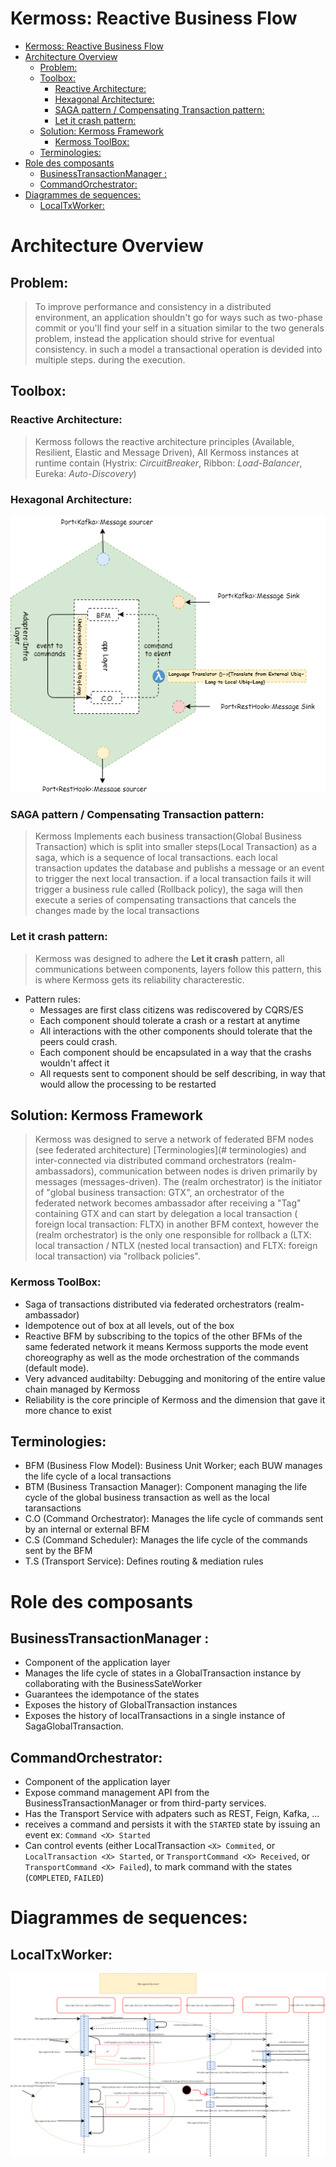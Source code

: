 # Kermoss: Reactive Business Flow

- [Kermoss: Reactive Business Flow](#kermoss-reactive-business-flow)
- [Architecture Overview](#architecture-overview)
  - [Problem:](#problem)
  - [Toolbox:](#toolbox)
    - [Reactive Architecture:](#reactive-architecture)
    - [Hexagonal Architecture:](#hexagonal-architecture)
    - [SAGA pattern / Compensating Transaction pattern:](#saga-pattern--compensating-transaction-pattern)
    - [Let it crash pattern:](#let-it-crash-pattern)
  - [Solution: Kermoss Framework](#solution-kermoss-framework)
    - [Kermoss ToolBox:](#kermoss-toolbox)
  - [Terminologies:](#terminologies)
- [Role des composants](#role-des-composants)
  - [BusinessTransactionManager :](#businesstransactionmanager)
  - [CommandOrchestrator:](#commandorchestrator)
- [Diagrammes de sequences:](#diagrammes-de-sequences)
  - [LocalTxWorker:](#localtxworker)


# Architecture Overview

## Problem:
  > To improve performance and consistency in a distributed environment, an application shouldn't go for ways such as two-phase commit or you'll find your self in a situation similar to the two generals problem, instead the application should strive for eventual consistency. in such a model a transactional operation is devided into multiple steps. during the execution.

## Toolbox:

### Reactive Architecture:
> Kermoss follows the reactive architecture principles (Available, Resilient, Elastic and Message Driven), All Kermoss instances at runtime contain (Hystrix: *CircuitBreaker*, Ribbon: *Load-Balancer*, Eureka: *Auto-Discovery*)

### Hexagonal Architecture:

![GlobalxWorkerDiagSeq](images/commands.saga.dio-Archi-Hexa.png)


### SAGA pattern / Compensating Transaction pattern:
> Kermoss Implements each business transaction(Global Business Transaction) which is split into smaller steps(Local Transaction) as a saga, which is a sequence of local transactions. each local transaction updates the database and publishs a message or an event to trigger the next local transaction. if a local transaction fails it will trigger a business rule called (Rollback policy), the saga will then execute a series of compensating transactions that cancels the changes made by the local transactions

### Let it crash pattern:
> Kermoss was designed to adhere the **Let it crash** pattern, all communications between components, layers follow this pattern, this is where Kermoss gets its reliability characterestic.

-  Pattern rules:
    - Messages are first class citizens was rediscovered by CQRS/ES
    - Each component should tolerate a crash or a restart at anytime
    - All interactions with the other components should tolerate that the peers could crash.
    - Each component should be encapsulated in a way that the crashs wouldn't affect it
    - All requests sent to component should be self describing, in way that would allow the processing to be restarted

## Solution: Kermoss Framework

> Kermoss was designed to serve a network of federated BFM nodes (see federated architecture)  [Terminologies](# terminologies) and inter-connected via distributed command orchestrators (realm-ambassadors), communication between nodes is driven primarily by messages (messages-driven).
The (realm orchestrator) is the initiator of "global business transaction: GTX", an orchestrator of the federated network becomes ambassador after receiving a "Tag" containing GTX and can start by delegation a local transaction ( foreign local transaction: FLTX) in another BFM context, however the (realm orchestrator) is the only one responsible for rollback a (LTX: local transaction / NTLX (nested local transaction) and FLTX: foreign local transaction) via "rollback policies".

### Kermoss ToolBox:

- Saga of transactions distributed via federated orchestrators (realm-ambassador)
- Idempotence out of box at all levels, out of the box
- Reactive BFM by subscribing to the topics of the other BFMs of the same federated network it means Kermoss supports the mode event choreography as well as the mode orchestration of the commands (default mode).
- Very advanced auditabilty: Debugging and monitoring of the entire value chain managed by Kermoss
- Reliability is the core principle of Kermoss and the dimension that gave it more chance to exist

## Terminologies:

- BFM (Business Flow Model): Business Unit Worker; each BUW manages the life cycle of a local transactions
- BTM (Business Transaction Manager): Component managing the life cycle of the global business transaction as well as the local taransactions
- C.O (Command Orchestrator): Manages the life cycle of commands sent by an internal or external BFM
- C.S (Command Scheduler): Manages the life cycle of the commands sent by the BFM
- T.S (Transport Service): Defines routing & mediation rules

# Role des composants

## BusinessTransactionManager :
- Component of the application layer
- Manages the life cycle of states in a GlobalTransaction instance by collaborating with the BusinessSateWorker
- Guarantees the idempotance of the states
- Exposes the history of GlobalTransaction instances
- Exposes the history of localTransactions in a single instance of SagaGlobalTransaction.

## CommandOrchestrator:
- Component of the application layer
- Expose command management API from the BusinessTransactionManager or from third-party services.
- Has the Transport Service with adpaters such as REST, Feign, Kafka, ...
- receives a command and persists it with the `STARTED` state by issuing an event ex: `Command <X> Started`
- Can control events (either LocalTransaction `<X> Commited`, or `LocalTransaction <X> Started`, or `TransportCommand <X> Received`, or `TransportCommand <X> Failed`), to mark command with the states (`COMPLETED`, `FAILED`)

# Diagrammes de sequences:

## LocalTxWorker:

![LocalTxWorkerDiagSeq](images/commands.saga.dio-LocalTxWorkerDiagSeq.svg)

